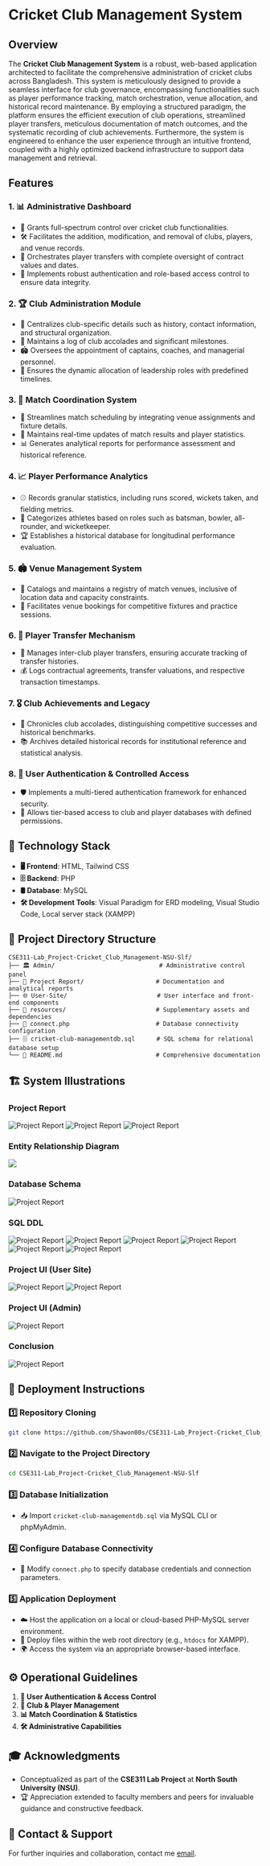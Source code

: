 # Cricket Club Management System

## Overview
The **Cricket Club Management System** is a robust, web-based application architected to facilitate the comprehensive administration of cricket clubs across Bangladesh. This system is meticulously designed to provide a seamless interface for club governance, encompassing functionalities such as player performance tracking, match orchestration, venue allocation, and historical record maintenance. By employing a structured paradigm, the platform ensures the efficient execution of club operations, streamlined player transfers, meticulous documentation of match outcomes, and the systematic recording of club achievements. Furthermore, the system is engineered to enhance the user experience through an intuitive frontend, coupled with a highly optimized backend infrastructure to support data management and retrieval.

## Features
### 1. **📊 Administrative Dashboard**
   - 🏏 Grants full-spectrum control over cricket club functionalities.
   - 🛠️ Facilitates the addition, modification, and removal of clubs, players, and venue records.
   - 🔄 Orchestrates player transfers with complete oversight of contract values and dates.
   - 🔐 Implements robust authentication and role-based access control to ensure data integrity.

### 2. **🏆 Club Administration Module**
   - 📜 Centralizes club-specific details such as history, contact information, and structural organization.
   - 🏅 Maintains a log of club accolades and significant milestones.
   - 🏟️ Oversees the appointment of captains, coaches, and managerial personnel.
   - 📅 Ensures the dynamic allocation of leadership roles with predefined timelines.

### 3. **📅 Match Coordination System**
   - 🏏 Streamlines match scheduling by integrating venue assignments and fixture details.
   - 🔄 Maintains real-time updates of match results and player statistics.
   - 📊 Generates analytical reports for performance assessment and historical reference.

### 4. **📈 Player Performance Analytics**
   - ⚾ Records granular statistics, including runs scored, wickets taken, and fielding metrics.
   - 🏅 Categorizes athletes based on roles such as batsman, bowler, all-rounder, and wicketkeeper.
   - 🏆 Establishes a historical database for longitudinal performance evaluation.

### 5. **🏟️ Venue Management System**
   - 📍 Catalogs and maintains a registry of match venues, inclusive of location data and capacity constraints.
   - 📅 Facilitates venue bookings for competitive fixtures and practice sessions.

### 6. **🔄 Player Transfer Mechanism**
   - 🏏 Manages inter-club player transfers, ensuring accurate tracking of transfer histories.
   - 💰 Logs contractual agreements, transfer valuations, and respective transaction timestamps.

### 7. **🎖️ Club Achievements and Legacy**
   - 📜 Chronicles club accolades, distinguishing competitive successes and historical benchmarks.
   - 📚 Archives detailed historical records for institutional reference and statistical analysis.

### 8. **🔐 User Authentication & Controlled Access**
   - 🛡️ Implements a multi-tiered authentication framework for enhanced security.
   - 🔑 Allows tier-based access to club and player databases with defined permissions.

## 📌 Technology Stack
- **🖥️ Frontend**: HTML, Tailwind CSS
- **🗄️ Backend**: PHP
- **🛢️ Database**: MySQL
- **🛠️ Development Tools**: Visual Paradigm for ERD modeling, Visual Studio Code, Local server stack (XAMPP)

## 📂 Project Directory Structure
```
CSE311-Lab_Project-Cricket_Club_Management-NSU-Slf/
├── 🏛️ Admin/                             # Administrative control panel
├── 📄 Project Report/                    # Documentation and analytical reports
├── 🌐 User-Site/                         # User interface and front-end components
├── 📁 resources/                         # Supplementary assets and dependencies
├── 🔗 connect.php                        # Database connectivity configuration
├── 🗄️ cricket-club-managementdb.sql      # SQL schema for relational database setup
└── 📜 README.md                          # Comprehensive documentation
```

## 🏗️ System Illustrations
### Project Report
![Project Report](Project%20Report/PNGs/Final_Project_Report-01.png)
![Project Report](Project%20Report/PNGs/Final_Project_Report-02.png)
![Project Report](Project%20Report/PNGs/Final_Project_Report-03.png)

### Entity Relationship Diagram
<img src="Project Report/Entity Relationship Diagram.png">

### Database Schema
![Project Report](Project%20Report/PNGs/Final_Project_Report-05.png)

### SQL DDL
![Project Report](Project%20Report/PNGs/Final_Project_Report-06.png)
![Project Report](Project%20Report/PNGs/Final_Project_Report-07.png)
![Project Report](Project%20Report/PNGs/Final_Project_Report-08.png)
![Project Report](Project%20Report/PNGs/Final_Project_Report-09.png)
![Project Report](Project%20Report/PNGs/Final_Project_Report-10.png)
![Project Report](Project%20Report/PNGs/Final_Project_Report-11.png)

### Project UI (User Site)
![Project Report](Project%20Report/PNGs/Final_Project_Report-12.png)
![Project Report](Project%20Report/PNGs/Final_Project_Report-13.png)
### Project UI (Admin)
![Project Report](Project%20Report/PNGs/Final_Project_Report-14.png)

### Conclusion
![Project Report](Project%20Report/PNGs/Final_Project_Report-15.png)

## 🚀 Deployment Instructions
### 1️⃣ Repository Cloning
```bash
git clone https://github.com/Shawon00s/CSE311-Lab_Project-Cricket_Club_Management-NSU-Slf.git
```

### 2️⃣ Navigate to the Project Directory
```bash
cd CSE311-Lab_Project-Cricket_Club_Management-NSU-Slf
```

### 3️⃣ Database Initialization
- 📥 Import `cricket-club-managementdb.sql` via MySQL CLI or phpMyAdmin.

### 4️⃣ Configure Database Connectivity
- 🔧 Modify `connect.php` to specify database credentials and connection parameters.

### 5️⃣ Application Deployment
- ☁️ Host the application on a local or cloud-based PHP-MySQL server environment.
- 📂 Deploy files within the web root directory (e.g., `htdocs` for XAMPP).
- 🌍 Access the system via an appropriate browser-based interface.

## ⚙️ Operational Guidelines
1. **🔐 User Authentication & Access Control**
2. **📂 Club & Player Management**
3. **📊 Match Coordination & Statistics**
4. **🛠️ Administrative Capabilities**

## 🎓 Acknowledgments
- Conceptualized as part of the **CSE311 Lab Project** at **North South University (NSU)**.
- 🏆 Appreciation extended to faculty members and peers for invaluable guidance and constructive feedback.

## 📧 Contact & Support
For further inquiries and collaboration, contact me [email](royshawonsudipto@gmail.com).
